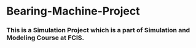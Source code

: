 # Bearing-Machine-Project
<h3>This is a Simulation Project which is a part of Simulation and Modeling Course at FCIS.</h3>
